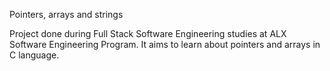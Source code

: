 Pointers, arrays and strings

Project done during Full Stack Software Engineering studies at ALX Software Engineering Program. It aims to learn about pointers and arrays in C language.

